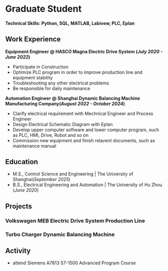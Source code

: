 

# Graduate Student

#### Technical Skills: Python, SQL, MATLAB, Labivew, PLC, Eplan



## Work Experience
**Equipment Engineer @ HASCO Magna Electric Drive System (_July 2020 - June 2022_)**
- Participate in Construction
- Optimize PLC program in order to improve production line and equipment stability
- Troubleshooting any other electrical problems
- Be responsible for daily maintenance 

**Automation Engineer @ Shanghai Dynamic Balancing Machine Manufacturing Company(_August 2022 - October 2024_)**
- Clarify electrical requirement with Mechnical Engineer and Process Engineer
- Design Electrical Schematic Diagram with Eplan
- Develop upper computer software and lower computer program, such as PLC, HMI, Drive, Robot and so on
- Commission new equipment and finish relavent documents, such as maintenance manual

## Education							       		
- M.S., Control Science and Engineering	| The University of Shanghai(_September 2025_)	 			        		
- B.S., Electrical Engineering and Automation | The University of Hu Zhou (_June 2020_)


## Projects

### Volkswagen MEB Electric Drive System Production Line
### Turbo Charger Dynamic Balancing Machine 

## Activity							       		
- attend Siemens A7813 S7-1500 Advanced Program Course 			        		


  

